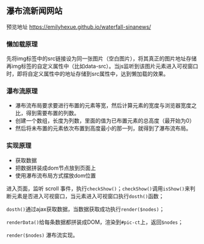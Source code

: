 ## 瀑布流新闻网站
预览地址
https://emilyhexue.github.io/waterfall-sinanews/
### 懒加载原理
先将img标签中的src链接设为同一张图片（空白图片），将其真正的图片地址存储再img标签的自定义属性中（比如data-src）。当js监听到该图片元素进入可视窗口时，即将自定义属性中的地址存储到src属性中，达到懒加载的效果。

### 瀑布流原理
- 瀑布流布局要求要进行布置的元素等宽，然后计算元素的宽度与浏览器宽度之比，得到需要布置的列数。
- 创建一个数组，长度为列数，里面的值为已布置元素的总高度（最开始为0）
- 然后将未布置的元素依次布置到高度最小的那一列，就得到了瀑布流布局。

### 实现原理
- 获取数据
- 把数据拼装成dom节点放到页面上
- 使用瀑布流布局方式摆放dom位置

进入页面，监听 scroll 事件，执行` checkShow() `；` checkShow() `调用` isShow() `来判断元素是否进入可视窗口，当元素进入可视窗口执行` dosth() `函数；

` dosth() `通过ajax获取数据，当数据获取成功执行` render($nodes) `；

` renderData() `给每条数据都拼装成DOM，渲染到` #pic-ct `上，返回` $nodes `；

` render($nodes) ` 瀑布流实现。

